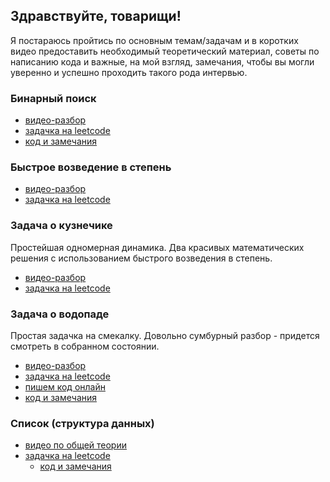 ## Здравствуйте, товарищи!

Я постараюсь пройтись по основным темам/задачам и в коротких видео предоставить необходимый теоретический материал, советы по написанию кода и важные, на мой взгляд, замечания, чтобы вы могли уверенно и успешно проходить такого рода интервью.

### Бинарный поиск
* [видео-разбор](https://youtu.be/fZ9VKq8ybq4)
* [задачка на leetcode](https://leetcode.com/problems/binary-search)
* [код и замечания](binsearch.md)

### Быстрое возведение в степень
* [видео-разбор](https://youtu.be/swktXq5COtI)
* [задачка на leetcode](https://leetcode.com/problems/powx-n)

### Задача о кузнечике
Простейшая одномерная динамика. Два красивых математических решения с использованием быстрого возведения в степень.
* [видео-разбор](https://youtu.be/qoo_P3nbfic)
* [задачка на leetcode](https://leetcode.com/problems/climbing-stairs)

### Задача о водопаде
Простая задачка на смекалку. Довольно сумбурный разбор - придется смотреть в собранном состоянии.
* [видео-разбор](https://youtu.be/4ntW5KknHPQ)
* [задачка на leetcode](https://leetcode.com/problems/trapping-rain-water)
* [пишем код онлайн](https://youtu.be/lXPKZSUJb94)
* [код и замечания](trapping_rain_water.md)

### Список (структура данных)
* [видео по общей теории](https://youtu.be/MGkDPkQMSR4)
* [задачка на leetcode](https://leetcode.com/problems/design-linked-list)
  * [код и замечания](design_linked_list.md)
